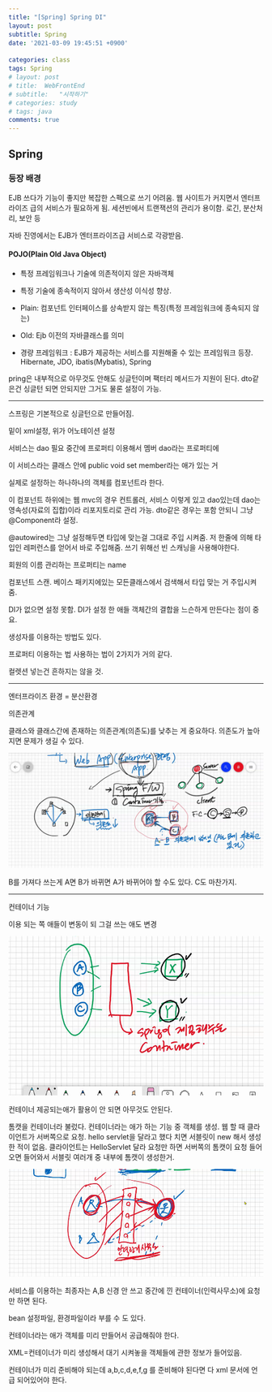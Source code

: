 ```yaml
---
title: "[Spring] Spring DI"
layout: post
subtitle: Spring
date: '2021-03-09 19:45:51 +0900'

categories: class
tags: Spring
# layout: post
# title:  WebFrontEnd
# subtitle:   "시작하기"
# categories: study
# tags: java
comments: true
---
```



## Spring

### 등장 배경

EJB 쓰다가 기능이 좋지만 복잡한 스펙으로 쓰기 어려움.
웹 사이트가 커지면서 엔터프라이즈 급의 서비스가 필요하게 됨.
세션빈에서 트랜잭션의 관리가 용이함.
로긴, 분산처리, 보안 등

자바 진영에서는 EJB가 엔터프라이즈급 서비스로 각광받음.

#### POJO(Plain Old Java Object)
- 특정 프레임워크나 기술에 의존적이지 않은 자바객체
- 특정 기술에 종속적이지 않아서 생산성 이식성 향상.
- Plain: 컴포넌트 인터페이스를 상속받지 않는 특징(특정 프레임워크에 종속되지 않는)
- Old: Ejb 이전의 자바클래스를 의미

- 경량 프레임워크 :
EJB가 제공하는 서비스를 지원해줄 수 있는 프레임워크 등장.
Hibernate, JDO, ibatis(Mybatis), Spring





pring은 내부적으로 아무것도 안해도 싱글턴이며 팩터리 메서드가 지원이 된다.
dto같은건 싱글턴 되면 안되지만 그거도 물론 설정이 가능.

--------

스프링은 기본적으로 싱글턴으로 만들어짐.


밑이 xml설정, 위가 어노테이션 설정


서비스는 dao 필요
중간에 프로퍼티 이용해서 멤버 dao라는 프로퍼티에

이 서비스라는 클래스 안에 public void set member라는 애가 있는 거

실제로 설정하는 하나하나의 객체를 컴포넌트라 한다.

이 컴포넌트 하위에는 웹 mvc의 경우
컨트롤러, 서비스 이렇게 있고
dao있는데 dao는 영속성(자료의 집합)이라 리포지토리로 관리 가능.
dto같은 경우는 포함 안되니 그냥 @Component라 설정.

@autowired는 그냥 설정해두면 타입에 맞는걸 그대로 주입 시켜줌. 저 한줄에 의해 타입인 레퍼런스를 얻어서 바로 주입해줌.
쓰기 위해선 빈 스캐닝을 사용해야한다.

회원의 이름 관리하는 프로퍼티는 name

컴포넌트 스캔.
베이스 패키지에있는 모든클래스에서 검색해서 타입 맞는 거 주입시켜줌.

DI가 없으면 설정 못함. DI가 설정 한 애들
객체간의 결합을 느슨하게 만든다는 점이 중요.


생성자를 이용하는 방법도 있다.

프로퍼티 이용하는 법
사용하는 법이 2가지가 거의 같다.

컬렛션 넣는건 흔하지는 않을 것.

--------

엔터프라이즈 환경 = 분산환경

의존관계

클래스와 클래스간에 존재하는 의존관계(의존도)를 낮추는 게 중요하다.
의존도가 높아지면 문제가 생길 수 있다.

![20210426_125220](/assets/20210426_125220.png)

B를 가져다 쓰는게 A면  B가 바뀌면 A가 바뀌어야 할 수도 있다.
C도 마찬가지.


----

컨테이너 기능

이용 되는 쪽 애들이 변동이 되 그걸 쓰는 애도 변경

![20210426_125912](/assets/20210426_125912.png)

컨테이너 제공되는애가 활용이 안 되면 아무것도 안된다.


톰캣을 컨테이너라 불렀다.
컨테이너라는 애가 하는 기능 중 객체를 생성.
웹 할 때 클라이언트가 서버쪽으로 요청.
hello servlet을 달라고 했다 치면 서블릿이 new 해서 생성한 적이 없음.
클라이언트는 HelloServlet 달라 요청만 하면 서버쪽의 톰캣이 요청 들어오면
들어와서 서블릿 여러개 중 내부에 톰캣이 생성한거.


![20210426_130703](/assets/20210426_130703.png)

서비스를 이용하는 최종자는 A,B 신경 안 쓰고 중간에 낀 컨테이너(인력사무소)에 요청만 하면 된다.

bean 설정파일, 환경파일이라 부를 수 도 있다.

컨테이너라는 애가 객체를 미리 만들어서 공급해줘야 한다.

XML=컨테이너가 미리 생성해서 대기 시켜놓을 객체들에 관한 정보가 들어있음.

컨테이너가 미리 준비해야 되는데 a,b,c,d,e,f,g
를 준비해야 된다면 다 xml 문서에 언급 되어있어야 한다.

 
